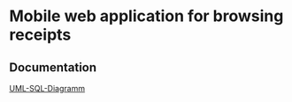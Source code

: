 # Mobile web application for browsing receipts
## Documentation
[UML-SQL-Diagramm](https://drive.google.com/file/d/1NH8oqzhDk3qjIZlYgTxwlgJiOX7kkEN6/view?usp=sharing)
